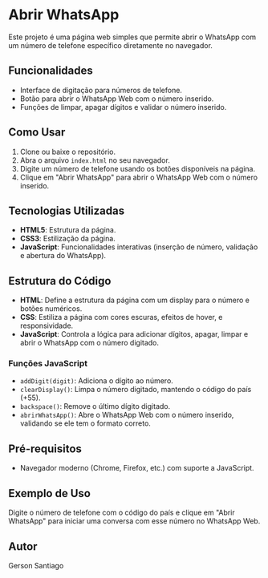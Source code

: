 # Abrir WhatsApp

Este projeto é uma página web simples que permite abrir o WhatsApp com um número de telefone específico diretamente no navegador.

## Funcionalidades

- Interface de digitação para números de telefone.
- Botão para abrir o WhatsApp Web com o número inserido.
- Funções de limpar, apagar dígitos e validar o número inserido.

## Como Usar

1. Clone ou baixe o repositório.
2. Abra o arquivo `index.html` no seu navegador.
3. Digite um número de telefone usando os botões disponíveis na página.
4. Clique em "Abrir WhatsApp" para abrir o WhatsApp Web com o número inserido.

## Tecnologias Utilizadas

- **HTML5**: Estrutura da página.
- **CSS3**: Estilização da página.
- **JavaScript**: Funcionalidades interativas (inserção de número, validação e abertura do WhatsApp).

## Estrutura do Código

- **HTML**: Define a estrutura da página com um display para o número e botões numéricos.
- **CSS**: Estiliza a página com cores escuras, efeitos de hover, e responsividade.
- **JavaScript**: Controla a lógica para adicionar dígitos, apagar, limpar e abrir o WhatsApp com o número digitado.

### Funções JavaScript

- `addDigit(digit)`: Adiciona o dígito ao número.
- `clearDisplay()`: Limpa o número digitado, mantendo o código do país (+55).
- `backspace()`: Remove o último dígito digitado.
- `abrirWhatsApp()`: Abre o WhatsApp Web com o número inserido, validando se ele tem o formato correto.

## Pré-requisitos

- Navegador moderno (Chrome, Firefox, etc.) com suporte a JavaScript.

## Exemplo de Uso

Digite o número de telefone com o código do país e clique em "Abrir WhatsApp" para iniciar uma conversa com esse número no WhatsApp Web.

## Autor

Gerson Santiago
